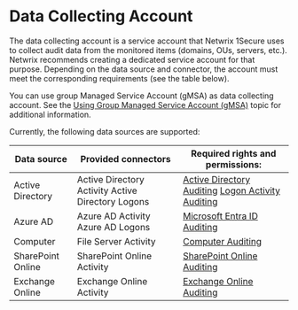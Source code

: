 # Data Collecting Account

The data collecting account is a service account that Netwrix 1Secure uses to collect audit data from the monitored items (domains, OUs, servers, etc.). Netwrix recommends creating a dedicated service account for that purpose. Depending on the data source and connector, the account must meet the corresponding requirements (see the table below).

You can use group Managed Service Account (gMSA) as data collecting account. See the [Using Group Managed Service Account (gMSA)](../gmsa/gmsa.md) topic for additional information.

Currently, the following data sources are supported:

| Data source | Provided connectors | Required rights and permissions: |
| --- | --- | --- |
| Active Directory | Active Directory Activity  Active Directory Logons | [Active Directory Auditing](../activedirectory/activedirectoryauditing.md)  [Logon Activity Auditing ](../logonactivity/overview.md) |
| Azure AD | Azure AD Activity  Azure AD Logons | [Microsoft Entra ID Auditing](../entraid.md) |
| Computer | File Server Activity | [Computer Auditing](../computer/overview.md) |
| SharePoint Online | SharePoint Online Activity | [SharePoint Online Auditing](../sharepointonline.md) |
| Exchange Online | Exchange Online Activity | [Exchange Online Auditing](../exchangeonline.md) |
